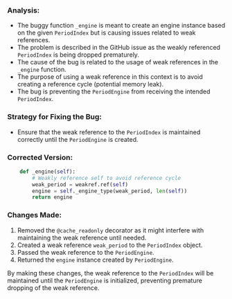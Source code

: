 ### Analysis:
- The buggy function `_engine` is meant to create an engine instance based on the given `PeriodIndex` but is causing issues related to weak references.
- The problem is described in the GitHub issue as the weakly referenced `PeriodIndex` is being dropped prematurely.
- The cause of the bug is related to the usage of weak references in the `_engine` function.
- The purpose of using a weak reference in this context is to avoid creating a reference cycle (potential memory leak).
- The bug is preventing the `PeriodEngine` from receiving the intended `PeriodIndex`.

### Strategy for Fixing the Bug:
- Ensure that the weak reference to the `PeriodIndex` is maintained correctly until the `PeriodEngine` is created.

### Corrected Version:
```python
    def _engine(self):
        # Weakly reference self to avoid reference cycle
        weak_period = weakref.ref(self)
        engine = self._engine_type(weak_period, len(self))
        return engine
```

### Changes Made:
1. Removed the `@cache_readonly` decorator as it might interfere with maintaining the weak reference until needed.
2. Created a weak reference `weak_period` to the `PeriodIndex` object.
3. Passed the weak reference to the `PeriodEngine`.
4. Returned the `engine` instance created by `PeriodEngine`.

By making these changes, the weak reference to the `PeriodIndex` will be maintained until the `PeriodEngine` is initialized, preventing premature dropping of the weak reference.
